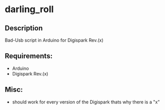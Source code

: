 # darling_roll
## Description
Bad-Usb script in Arduino for Digispark Rev.(x)

## Requirements:
- Arduino
- Digispark Rev.(x)

## Misc:
- should work for every version of the Digispark thats why there is a "x"
